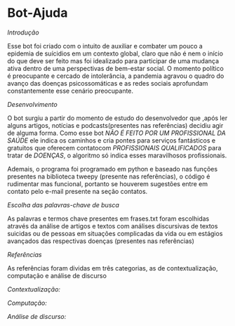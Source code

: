 # Bot-Ajuda

*Introdução*
	
Esse bot foi criado com o intuito de auxiliar e combater um pouco a epidemia de suícidios em um contexto global, claro que não é nem o início do que deve ser feito mas foi idealizado para participar de uma mudança ativa dentro de uma perspectivas de bem-estar social. O momento político é preocupante e cercado de intolerância, a pandemia agravou o quadro do avanço das doenças psicossomáticas e as redes sociais aprofundam constantemente esse cenário preocupante.

*Desenvolvimento*
	
O bot surgiu a partir do momento de estudo do desenvolvedor que ,após ler alguns artigos, notícias e podcasts(presentes nas referências) decidiu agir de alguma forma. Como esse bot *NÃO É FEITO POR UM PROFISSIONAL DA SAÚDE* ele indica os caminhos e cria pontes para serviços fantásticos e gratuitos que oferecem contatocom *PROFISSIONAIS QUALIFICADOS* para tratar de *DOENÇAS*, o algoritmo só indica esses maravilhosos profissionais.
	
Ademais, o programa foi programado em python e baseado nas funções presentes na biblioteca tweepy (presente nas referências), o código é rudimentar mas funcional, portanto se houverem sugestões entre em contato pelo e-mail presente na seção contatos.

*Escolha das palavras-chave de busca*
	
As palavras e termos chave presentes em frases.txt foram escolhidas através da análise de artigos e textos com análises discursivas de textos suicidas ou de pessoas em situações complicadas da vida ou em estágios avançados das respectivas doenças (presentes nas referências)

*Referências*
	
As referências foram dividas em três categorias, as de contextualização, computação e análise de discurso

*Contextualização:*

*Computação:*

*Análise de discurso:*


